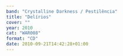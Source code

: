 ```yaml
---
band: "Crystalline Darkness / Pestilência"
title: "Delírios"
cover: ""
year: 2010
cat: "WAR008"
format: "CD"
date: 2010-09-21T14:42:28+01:00
---
```

